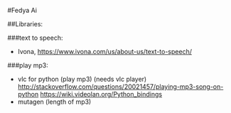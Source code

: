 #Fedya Ai


##Libraries:

###text to speech: 
-	Ivona, https://www.ivona.com/us/about-us/text-to-speech/

###play mp3: 
-	vlc for python (play mp3) (needs vlc player)
	http://stackoverflow.com/questions/20021457/playing-mp3-song-on-python
	https://wiki.videolan.org/Python_bindings
-	mutagen (length of mp3)

